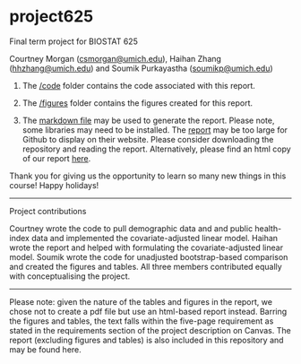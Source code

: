# project625

Final term project for BIOSTAT 625

Courtney Morgan (csmorgan@umich.edu), Haihan Zhang (hhzhang@umich.edu) and Soumik Purkayastha (soumikp@umich.edu)

1. The [/code](https://github.com/soumikp/project625/tree/main/code) folder contains the code associated with this report. 

2. The [/figures](https://github.com/soumikp/project625/tree/main/code) folder contains the figures created for this report. 

3. The [markdown file](https://github.com/soumikp/project625/blob/main/report.Rmd) may be used to generate the report. Please note, some libraries may need to be installed. The [report](https://github.com/soumikp/project625/blob/main/report.html) may be too large for Github to display on their website. Please consider downloading the repository and reading the report. Alternatively, please find an html copy of our report [here](https://rpubs.com/soumikp/706808). 

Thank you for giving us the opportunity to learn so many new things in this course! Happy holidays! 

<hr>

Project contributions

Courtney wrote the code to pull demographic data and and public health-index data and implemented the covariate-adjusted linear model. Haihan wrote the report and helped with formulating the covariate-adjusted linear model. Soumik wrote the code for unadjusted bootstrap-based comparison and created the figures and tables. All three members contributed equally with conceptualising the project. 

<hr>

Please note: given the nature of the tables and figures in the report, we chose not to create a pdf file but use an html-based report instead. Barring the figures and tables, the text falls within the five-page requirement as stated in the  requirements section of the project description on Canvas. The report (excluding figures and tables) is also included in this repository and may be found here.  
